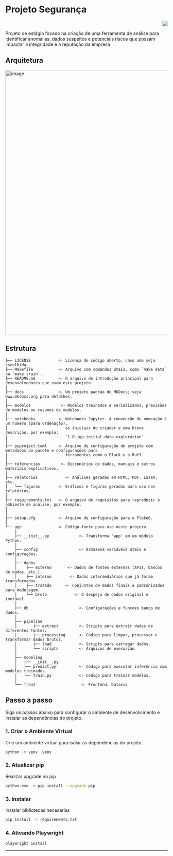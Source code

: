 # Projeto Segurança

<div align="right">
  <a target="_blank" href="https://cookiecutter-data-science.drivendata.org/">
    <img src="https://img.shields.io/badge/CCDS-Project%20template-328F97?logo=cookiecutter" />
  </a>
</div>

Projeto de estágio focado na criação de uma ferramenta de análise para identificar anomalias, dados suspeitos e potenciais riscos que possam impactar a integridade e a reputação da empresa

## Arquitetura
<img width="1552" height="824" alt="image" src="https://github.com/user-attachments/assets/57ddd75f-5ef1-461d-9fa9-ddb2fa56f73a" />





## Estrutura

```
├── LICENSE            <- Licença de código aberto, caso uma seja escolhida.
├── Makefile           <- Arquivo com comandos úteis, como `make data` ou `make train`.
├── README.md          <- O arquivo de introdução principal para desenvolvedores que usam este projeto.
│
├── docs               <- Um projeto padrão do MkDocs; veja www.mkdocs.org para detalhes.
│
├── modelos             <- Modelos treinados e serializados, previsões de modelos ou resumos de modelos.
│
├── notebooks          <- Notebooks Jupyter. A convenção de nomeação é um número (para ordenação),
│                         as iniciais do criador e uma breve descrição, por exemplo:
│                         `1.0-jqp-initial-data-exploration`.
│
├── pyproject.toml     <- Arquivo de configuração do projeto com metadados do pacote e configurações para
│                         ferramentas como o Black e o Ruff.
│
├── referencias         <- Dicionários de dados, manuais e outros materiais explicativos.
│
├── relatorios            <- Análises geradas em HTML, PDF, LaTeX, etc.
│   └── figuras        <- Gráficos e figuras geradas para uso nos relatórios.
│
├── requirements.txt   <- O arquivo de requisitos para reproduzir o ambiente de análise, por exemplo,
│                      
│
├── setup.cfg          <- Arquivo de configuração para o Flake8.
│
└── app                <- Código-fonte para uso neste projeto.
    │
    ├── __init__.py             <- Transforma 'app' em um módulo Python.
    │
    ├── config                  <- Armazena variáveis úteis e configurações.
    │
    ├── dados
    │    ├── externo       <- Dados de fontes externas (APIs, bancos de dados, etc.).
    │    ├── interno        <- Dados intermediários que já foram transformados.
    │    ├── tratado      <- Conjuntos de dados finais e padronizados para modelagem.
    │    └── bruto            <- O despejo de dados original e imutável.
    │
    ├── db                      <- Configurações e funcoes banco de dados.
    │
    ├── pipeline
    │       ├── extract         <- Scripts para extrair dados de diferentes fontes.
    │       ├── processing      <- Código para limpar, processar e transformar dados brutos.
    │       ├── load            <- Scripts para carregar dados.
    │       └── scripts         <- Arquivos de execuação 
    │
    ├── modeling                
    │   ├── __init__.py 
    │   ├── predict.py          <- Código para executar inferência com modelos treinados.          
    │   └── train.py            <- Código para treinar modelos.
    │
    └── front                    <- Frontend, Dataviz

```
## Passo a passo

Siga os passos abaixo para configurar o ambiente de desenvolvimento e instalar as dependências do projeto.

### 1. Criar o Ambiente Virtual

Crie um ambiente virtual para isolar as dependências do projeto.

```bash
python -m venv .venv
```
### 2. Atualizar pip 

Realizar upgrade no pip

```bash
python.exe -m pip install --upgrade pip     
```

### 3. Instalar 

Instalar bibliotecas necesárias

```bash
pip install -r requirements.txt       
```

### 4. Ativando Playwright

```bash
playwright install
```


--------

